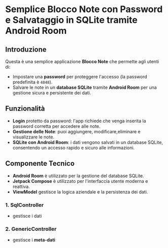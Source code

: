 # Semplice Blocco Note con Password e Salvataggio in SQLite tramite Android Room

## Introduzione

Questa è una semplice applicazione **Blocco Note** che permette agli utenti di:
- Impostare una **password** per proteggere l'accesso (la password predefinita è `4848`).
- Salvare le note in un **database SQLite** tramite **Android Room** per una gestione sicura e persistente dei dati.

## Funzionalità

- **Login** protetto da password: l'app richiede che venga inserita la password corretta per accedere alle note.
- **Gestione delle Note**: puoi aggiungere, modificare,eliminare e visualizzare le note.
- **SQLite con Android Room**: i dati vengono salvati in un database SQLite, consentendo un accesso rapido e sicuro alle informazioni.

## Componente Tecnico

- **Android Room** è utilizzato per la gestione del database SQLite.
- **Jetpack Compose** è utilizzato per l'interfaccia utente moderna e reattiva.
- **ViewModel** gestisce la logica aziendale e la persistenza dei dati.

### 1. **SqlController**
- gestisce i dati
### 2. **GenericController**
- gestisce i   **meta-dati**


